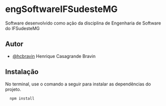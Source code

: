 
# engSoftwareIFSudesteMG

Software desenvolvido como ação da disciplina de Engenharia de Software do IFSudesteMG

## Autor

- [@hcbravin](https://www.github.com/octokatherine) Henrique Casagrande Bravin


## Instalação

No terminal, use o comando a seguir para instalar as dependências do projeto.

```bash
  npm install
```
    